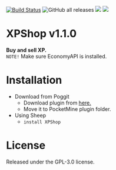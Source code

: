 [![Build Status](https://www.travis-ci.com/MintoD/XPShop.svg?branch=main)](https://www.travis-ci.com/MintoD/XPShop)
![GitHub all releases](https://img.shields.io/github/downloads/MintoD/XPShop/total)
[![](https://poggit.pmmp.io/shield.state/XPShop)](https://poggit.pmmp.io/p/XPShop)
[![](https://poggit.pmmp.io/shield.dl.total/XPShop)](https://poggit.pmmp.io/p/XPShop)
# XPShop v1.1.0
**Buy and sell XP.**  
``NOTE!`` Make sure EconomyAPI is installed.
# Installation
- Download from Poggit
  - Download plugin from <a href="https://poggit.pmmp.io/p/XPShop/">here.</a>
  - Move it to PocketMine plugin folder.
- Using Sheep
  - ```install XPShop```
# License
Released under the GPL-3.0 license.
